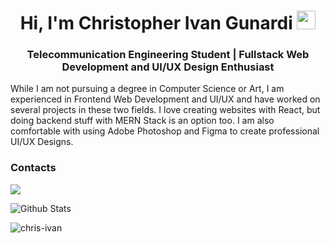<h1 align="center">Hi, I'm Christopher Ivan Gunardi <img src="https://raw.githubusercontent.com/aemmadi/aemmadi/master/wave.gif" width="30px"></h1>
<h3 align="center">Telecommunication Engineering Student | Fullstack Web Development and UI/UX Design Enthusiast</h3>

While I am not pursuing a degree in Computer Science or Art, I am experienced in Frontend Web Development and UI/UX and have worked on several projects in these two fields. I love creating websites with React, but doing backend stuff with MERN Stack is an option too. I am also comfortable with using Adobe Photoshop and Figma to create professional UI/UX Designs.
<h3>Contacts</h3>
<a href="https://www.linkedin.com/in/christopher-ivan-gunardi/" target="new"><img src="https://img.shields.io/badge/-christopher--ivan-blue?style=flat-square&logo=Linkedin&logoColor=white&link=https://www.linkedin.com/in/christopher-ivan-gunardi/"></a>

![Github Stats](https://github-readme-stats.vercel.app/api?username=chris-ivan&count_private=true&theme=react&show_icons=true&include_all_commits=true)
<p><img align="center" src="https://github-readme-stats.vercel.app/api/top-langs/?username=chris-ivan&theme=react&layout=compact" alt="chris-ivan" /></p>
